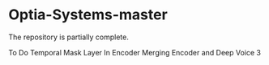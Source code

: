 # Optia-Systems-master
The repository is partially complete.

To Do
Temporal Mask Layer In Encoder
Merging Encoder and Deep Voice 3
